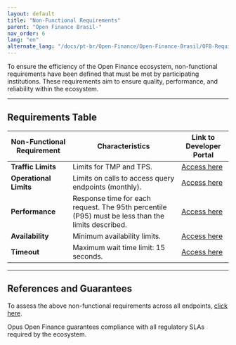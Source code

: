 ```yaml
---
layout: default
title: "Non-Functional Requirements"
parent: "Open Finance Brasil-"
nav_order: 6
lang: "en"
alternate_lang: "/docs/pt-br/Open-Finance/Open-Finance-Brasil/OFB-RequisitosNF/"
---
```


To ensure the efficiency of the Open Finance ecosystem, non-functional requirements have been defined that must be met by participating institutions. These requirements aim to ensure quality, performance, and reliability within the ecosystem.

---

## Requirements Table

| **Non-Functional Requirement**    | **Characteristics**                                                                                      | **Link to Developer Portal**                                                                                   |
|-----------------------------------|----------------------------------------------------------------------------------------------------------|----------------------------------------------------------------------------------------------------------------|
| **Traffic Limits**                | Limits for TMP and TPS.                                                                                 | [Access here](https://openfinancebrasil.atlassian.net/wiki/spaces/OF/pages/17989722/Limites+de+tr+fego)          |
| **Operational Limits**            | Limits on calls to access query endpoints (monthly).                                                     | [Access here](https://openfinancebrasil.atlassian.net/wiki/spaces/OF/pages/17924220/Limites+operacionais)       |
| **Performance**                   | Response time for each request. The 95th percentile (P95) must be less than the limits described.        | [Access here](https://openfinancebrasil.atlassian.net/wiki/spaces/OF/pages/17891396/Desempenho)                 |
| **Availability**                  | Minimum availability limits.                                                                              | [Access here](https://openfinancebrasil.atlassian.net/wiki/spaces/OF/pages/17891406/Disponibilidade)            |
| **Timeout**                       | Maximum wait time limit: 15 seconds.                                                                     | [Access here](https://openfinancebrasil.atlassian.net/wiki/spaces/OF/pages/17891413/Timeout)                    |

---

## References and Guarantees

To assess the above non-functional requirements across all endpoints, [click here](https://openfinancebrasil.atlassian.net/wiki/spaces/OF/pages/17989722/Limites+de+tr+fego).

Opus Open Finance guarantees compliance with all regulatory SLAs required by the ecosystem.
